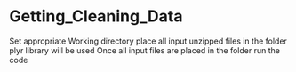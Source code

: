 # Getting_Cleaning_Data
Set appropriate Working directory place all input unzipped files in the folder
plyr library will be used
Once all input files are placed in the folder run the code

